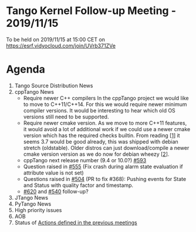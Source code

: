 # Tango Kernel Follow-up Meeting - 2019/11/15

To be held on 2019/11/15 at 15:00 CET on https://esrf.vidyocloud.com/join/UVrb371ZVe

# Agenda
 1. Tango Source Distribution News
 2. cppTango News
    - Require newer C++ compilers
      In the cppTango project we would like to move to C++11/C++14.
      For this we would require newer minimum compiler versions.
      It would be interesting to hear which old OS versions still
      need to be supported. 
    - Require newer cmake version. As we move to more C++11 features, it
      would avoid a lot of additional work if we could use a newer cmake
      version which has the required checks builtin. From reading [[1]]
      it seems 3.7 would be good already, this was shipped with debian stretch (oldstable). 
      Older distros can just download/compile a newer cmake version version as we do now for debian wheezy [[2]]. 
    - cppTango next release number (9.4 or 10.0?) [#593](https://github.com/tango-controls/cppTango/pull/593)
    - Question raised in [#555](https://github.com/tango-controls/cppTango/pull/555) (Fix crash during alarm state evaluation if attribute value is not set)
    - Questions raised in [#504](https://github.com/tango-controls/cppTango/pull/504) (PR to fix #368): Pushing events for State and Status with quality factor and timestamp.
    - [#620](https://github.com/tango-controls/cppTango/issues/620) and [#540](https://github.com/tango-controls/cppTango/issues/540) follow-up?
 3. JTango News
 4. PyTango News
 5. High priority issues
 6. AOB
 7. Status of [Actions defined in the previous meetings](https://github.com/tango-controls/tango-kernel-followup/blob/master/2019-05-28/Minutes.md#summary-of-remaining-actions)

[1]: https://cmake.org/cmake/help/v3.7/manual/cmake-compile-features.7.html#manual:cmake-compile-features(7)
[2]: https://github.com/tango-controls/cppTango/blob/2ed9451cda9a89bd59a7c5e99888f6fd50a5812a/.travis/debian7/Dockerfile#L27
